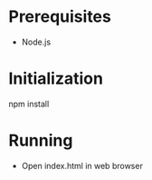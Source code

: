 # Prerequisites

* Node.js

# Initialization

   npm install

# Running

* Open index.html in web browser

